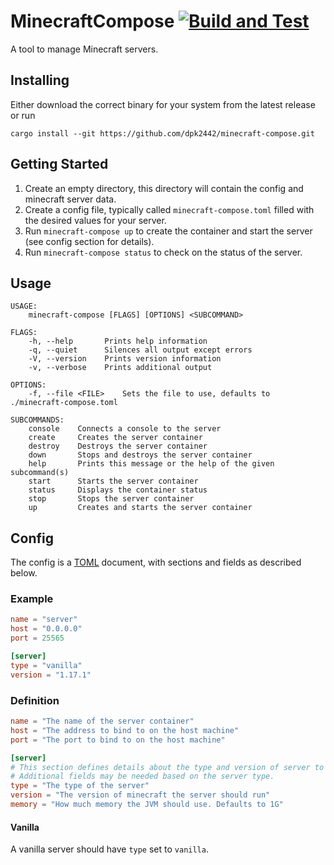 # MinecraftCompose [![Build and Test](https://github.com/dpk2442/minecraft-compose/actions/workflows/test.yml/badge.svg)](https://github.com/dpk2442/minecraft-compose/actions/workflows/test.yml)

A tool to manage Minecraft servers.

## Installing

Either download the correct binary for your system from the latest release or run

```
cargo install --git https://github.com/dpk2442/minecraft-compose.git
```

## Getting Started

1. Create an empty directory, this directory will contain the config and minecraft server data.
2. Create a config file, typically called `minecraft-compose.toml` filled with the desired values for your server.
3. Run `minecraft-compose up` to create the container and start the server (see config section for details).
4. Run `minecraft-compose status` to check on the status of the server.

## Usage

```
USAGE:
    minecraft-compose [FLAGS] [OPTIONS] <SUBCOMMAND>

FLAGS:
    -h, --help       Prints help information
    -q, --quiet      Silences all output except errors
    -V, --version    Prints version information
    -v, --verbose    Prints additional output

OPTIONS:
    -f, --file <FILE>    Sets the file to use, defaults to ./minecraft-compose.toml

SUBCOMMANDS:
    console    Connects a console to the server
    create     Creates the server container
    destroy    Destroys the server container
    down       Stops and destroys the server container
    help       Prints this message or the help of the given subcommand(s)
    start      Starts the server container
    status     Displays the container status
    stop       Stops the server container
    up         Creates and starts the server container
```

## Config

The config is a [TOML](https://toml.io/) document, with sections and fields as described below.

### Example

```toml
name = "server"
host = "0.0.0.0"
port = 25565

[server]
type = "vanilla"
version = "1.17.1"
```

### Definition

```toml
name = "The name of the server container"
host = "The address to bind to on the host machine"
port = "The port to bind to on the host machine"

[server]
# This section defines details about the type and version of server to run
# Additional fields may be needed based on the server type.
type = "The type of the server"
version = "The version of minecraft the server should run"
memory = "How much memory the JVM should use. Defaults to 1G"
```

#### Vanilla

A vanilla server should have `type` set to `vanilla`.
